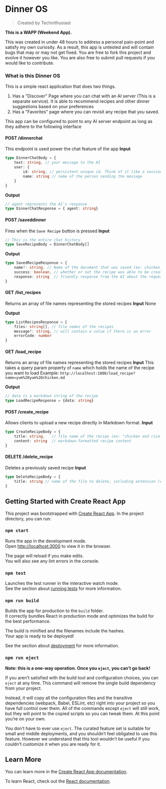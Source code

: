 # Dinner OS
> Created by Technithusiast

**This is a WAPP (Weekend App).**

This was created in under 48 hours to address a personal pain-point and satisfy my own curiosity.
As a result, this app is untested and will contain bugs that may or may not get fixed. You are free to fork this project and evolve it however you like.
You are also free to submit pull requests if you would like to contribute.

### What is this Dinner OS
This is a simple react application that does two things.
1. Has a "Discover" Page where you can chat with an AI server (This is a separate service). It is able to recommend recipes and other dinner suggestions based on your preferences
2. Has a "Favorites" page where you can revisit any recipe that you saved.

This app can be configured to point to any AI server endpoint as long as they adhere to the following interface

#### POST /dinnerchat
This endpoint is used power the chat feature of the app
**Input**
```ts
type DinnerChatBody = { 
    text: string, // your message to the AI
    user: { 
        id: string, // persistent unique id. Think of it like a sessionId 
        name: string // name of the person sending the message 
    } 
}
```

**Output**
```ts
// agent represents the AI's response
type DinnerChatResponse = { agent: string}
```

#### POST /saveddinner
Fires when the `Save Recipe` button is pressed
**Input**
```ts
// This is the entire chat history. 
type SaveRecipeBody = DinnerChatBody[]
```

**Output**
```ts
type SavedRecipeResponse = { 
    name?: string, // Name of the document that was saved (ex: chicken and rice.md) 
    success: boolean, // whether or not the recipe was able to be created
    response: string  // friendly response from the AI about the request
}
```

#### GET /list_recipes
Returns an array of file names representing the stored recipes
**Input**
None

**Output**
```ts
type ListRecipesResponse = {
    files: string[], // file names of the recipes
    message?: string, // will contain a value if there is an error
    errorCode: number
}
```

#### GET /load_recipe
Returns an array of file names representing the stored recipes
**Input**
This takes a query param property of `name` which holds the name of the recipe you want to load
Example:
`http://localhost:1880/load_recipe?name=yum%20yum%20chicken.md`

**Output**
```ts
// data is a markdown string of the recipe
type LoadRecipeResponse = {data: string}
```

#### POST /create_recipe
Allows clients to upload a new recipe directly in Markdown format.
**Input**
```ts
type CreateRecipeBody = {
    title: string,   // file name of the recipe (ex: "chicken and rice.md")
    content: string  // markdown-formatted recipe content
}
```

#### DELETE /delete_recipe
Deletes a previously saved recipe
**Input**
```ts
type DeleteRecipeBody = {
    title: string // name of the file to delete, including extension (e.g., "chicken and rice.md")
}
```


## Getting Started with Create React App

This project was bootstrapped with [Create React App](https://github.com/facebook/create-react-app).
In the project directory, you can run:

### `npm start`

Runs the app in the development mode.\
Open [http://localhost:3000](http://localhost:3000) to view it in the browser.

The page will reload if you make edits.\
You will also see any lint errors in the console.

### `npm test`

Launches the test runner in the interactive watch mode.\
See the section about [running tests](https://facebook.github.io/create-react-app/docs/running-tests) for more information.

### `npm run build`

Builds the app for production to the `build` folder.\
It correctly bundles React in production mode and optimizes the build for the best performance.

The build is minified and the filenames include the hashes.\
Your app is ready to be deployed!

See the section about [deployment](https://facebook.github.io/create-react-app/docs/deployment) for more information.

### `npm run eject`

**Note: this is a one-way operation. Once you `eject`, you can’t go back!**

If you aren’t satisfied with the build tool and configuration choices, you can `eject` at any time. This command will remove the single build dependency from your project.

Instead, it will copy all the configuration files and the transitive dependencies (webpack, Babel, ESLint, etc) right into your project so you have full control over them. All of the commands except `eject` will still work, but they will point to the copied scripts so you can tweak them. At this point you’re on your own.

You don’t have to ever use `eject`. The curated feature set is suitable for small and middle deployments, and you shouldn’t feel obligated to use this feature. However we understand that this tool wouldn’t be useful if you couldn’t customize it when you are ready for it.

## Learn More

You can learn more in the [Create React App documentation](https://facebook.github.io/create-react-app/docs/getting-started).

To learn React, check out the [React documentation](https://reactjs.org/).
